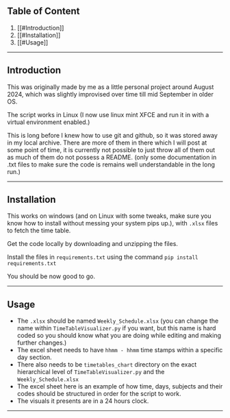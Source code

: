 ## Table of Content
1. [[#Introduction]]
2. [[#Installation]]
3. [[#Usage]]

---

## Introduction

This was originally made by me as a little personal project around August 2024, which was slightly improvised over time till mid September in older OS.

The script works in Linux (I now use linux mint XFCE and run it in with a virtual environment enabled.)

This is long before I knew how to use git and github, so it was stored away in my local archive. There are more of them in there which I will post at some point of time, it is currently not possible to just throw all of them out as much of them do not possess a README. (only some documentation in .txt files to make sure the code is remains well understandable in the long run.)

---

## Installation

This works on windows (and on Linux with some tweaks, make sure you know how to install without messing your system pips up.), with `.xlsx` files to fetch the time table.

Get the code locally by downloading and unzipping the files.

Install the files in `requirements.txt` using the command `pip install requirements.txt`

You should be now good to go.

---

## Usage

- The `.xlsx` should be named `Weekly_Schedule.xlsx` (you can change the name within `TimeTableVisualizer.py` if you want, but this name is hard coded so you should know what you are doing while editing and making further changes.) 
- The excel sheet needs to have `hhmm - hhmm` time stamps within a specific day section. 
- There also needs to be `timetables_chart` directory on the exact hierarchical level of `TimeTableVisualizer.py` and the `Weekly_Schedule.xlsx`
- The excel sheet here is an example of how time, days, subjects and their codes should be structured in order for the script to work.
- The visuals it presents are in a 24 hours clock.

---
